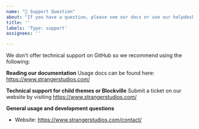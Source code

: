 ```yaml
---
name: "💬 Support Question"
about: "If you have a question, please see our docs or use our helpdesk."
title: ''
labels: 'Type: support'
assignees: ''

---
```


We don't offer technical support on GitHub so we recommend using the following:

**Reading our documentation**
Usage docs can be found here: https://www.strangerstudios.com/

**Technical support for child themes or Blockville**
Submit a ticket on our website by visiting https://www.strangerstudios.com/

**General usage and development questions**
- Website: https://www.strangerstudios.com/contact/
